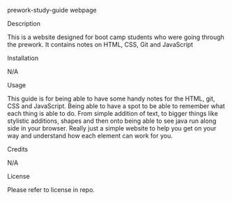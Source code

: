 prework-study-guide webpage

Description

This is a website designed for boot camp students who were going through the prework. It contains notes on HTML, CSS, Git and JavaScript

Installation

N/A

Usage

This guide is for being able to have some handy notes for the HTML, git, CSS and JavaScript. Being able to have a spot to be able to remember what each thing is able to do. From simple addition of text, to bigger things like stylistic additions, shapes and then onto being able to see java run along side in your browser. Really just a simple website to help you get on your way and understand how each element can work for you.

Credits

N/A

License

Please refer to license in repo.
